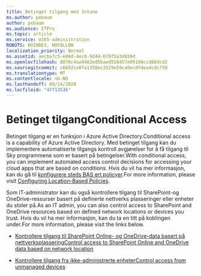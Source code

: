 ```yaml
---
title: Betinget tilgang med Intune
ms.author: pebaum
author: pebaum
ms.audience: ITPro
ms.topic: article
ms.service: o365-administration
ROBOTS: NOINDEX, NOFOLLOW
localization_priority: Normal
ms.assetid: aecba7c5-e86d-4ec8-9d44-679f5a3d659d
ms.openlocfilehash: 8070c4aa9483ed5baed558457e09190ccd88dcd2
ms.sourcegitcommit: c6692ce0fa1358ec3529e59ca0ecdfdea4cdc759
ms.translationtype: MT
ms.contentlocale: nb-NO
ms.lasthandoff: 09/14/2020
ms.locfileid: "47713536"
---
```

# <a name="conditional-access"></a><span data-ttu-id="f85f5-102">Betinget tilgang</span><span class="sxs-lookup"><span data-stu-id="f85f5-102">Conditional Access</span></span>

<span data-ttu-id="f85f5-103">Betinget tilgang er en funksjon i Azure Active Directory.</span><span class="sxs-lookup"><span data-stu-id="f85f5-103">Conditional access is a capability of Azure Active Directory.</span></span> <span data-ttu-id="f85f5-104">Med betinget tilgang kan du implementere automatiserte tilgangs kontroll avgjørelser for å få tilgang til Sky programmene som er basert på betingelser.</span><span class="sxs-lookup"><span data-stu-id="f85f5-104">With conditional access, you can implement automated access control decisions for accessing your cloud apps that are based on conditions.</span></span> <span data-ttu-id="f85f5-105">Hvis du vil ha mer informasjon, kan du gå til [konfigurere steds BAS ert policyer](https://docs.microsoft.com/azure/active-directory/conditional-access/overview).</span><span class="sxs-lookup"><span data-stu-id="f85f5-105">For more information, please visit [Configuring Location-Based Policies](https://docs.microsoft.com/azure/active-directory/conditional-access/overview).</span></span>

<span data-ttu-id="f85f5-106">Som IT-administrator kan du også kontrollere tilgang til SharePoint-og OneDrive-ressurser basert på definerte nettverks plasseringer eller enheter du stoler på.</span><span class="sxs-lookup"><span data-stu-id="f85f5-106">As an IT admin, you can also control access to SharePoint and OneDrive resources based on defined network locations or devices you trust.</span></span> <span data-ttu-id="f85f5-107">Hvis du vil ha mer informasjon, kan du ta en titt på koblingen under.</span><span class="sxs-lookup"><span data-stu-id="f85f5-107">For more information, please visit the links below.</span></span>

- [<span data-ttu-id="f85f5-108">Kontrollere tilgang til SharePoint Online- og OneDrive-data basert på nettverksplassering</span><span class="sxs-lookup"><span data-stu-id="f85f5-108">Control access to SharePoint Online and OneDrive data based on network location</span></span>](https://docs.microsoft.com/sharepoint/control-access-based-on-network-location)

- [<span data-ttu-id="f85f5-109">Kontrollere tilgang fra ikke-administrerte enheter</span><span class="sxs-lookup"><span data-stu-id="f85f5-109">Control access from unmanaged devices</span></span>](https://docs.microsoft.com/sharepoint/control-access-from-unmanaged-devices)

